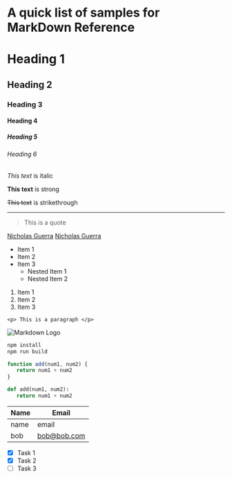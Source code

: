 
# A quick list of samples for MarkDown Reference


<!--Heading -->
# Heading 1
## Heading 2
### Heading 3
#### Heading 4
##### Heading 5
###### Heading 6

<!-- Italics -->
_This text_ is italic

<!-- Strong -->
__This text__ is strong

<!-- Strikethrough -->
~~This text~~ is strikethrough

<!-- Horizontal Rule -->
___

<!-- Blockquote -->
> This is a quote

<!-- Links -->
[Nicholas Guerra](http://nicholascguerra.com)
[Nicholas Guerra](http://nicholascguerra.com "Title goes here")

<!-- UL -->
* Item 1
* Item 2
* Item 3
    * Nested Item 1
    * Nested Item 2

<!--OL -->
1. Item 1
1. Item 2
1. Item 3

<!-- Code block (inline) -->
`<p> This is a paragraph </p>`

<!-- Images -->
![Markdown Logo](https://markdown-here.com/img/icon256.png)

<!-- Github Markdown -->

<!-- Code blocks -->

```bash
npm install
npm run build
```

```javascript
function add(num1, num2) {
   return num1 + num2 
} 
```

```python
def add(num1, num2): 
   return num1 + num2 
```

<!-- Tables -->
| Name | Email |
| ---- | ----- |
| name | email |
| bob  | bob@bob.com |

<!-- Task Lists -->
* [x] Task 1
* [x] Task 2
* [ ] Task 3